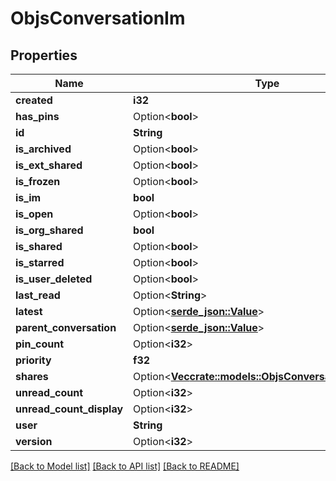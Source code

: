 # ObjsConversationIm

## Properties

Name | Type | Description | Notes
------------ | ------------- | ------------- | -------------
**created** | **i32** |  | 
**has_pins** | Option<**bool**> |  | [optional]
**id** | **String** |  | 
**is_archived** | Option<**bool**> |  | [optional]
**is_ext_shared** | Option<**bool**> |  | [optional]
**is_frozen** | Option<**bool**> |  | [optional]
**is_im** | **bool** |  | 
**is_open** | Option<**bool**> |  | [optional]
**is_org_shared** | **bool** |  | 
**is_shared** | Option<**bool**> |  | [optional]
**is_starred** | Option<**bool**> |  | [optional]
**is_user_deleted** | Option<**bool**> |  | [optional]
**last_read** | Option<**String**> |  | [optional]
**latest** | Option<[**serde_json::Value**](.md)> |  | [optional]
**parent_conversation** | Option<[**serde_json::Value**](.md)> |  | [optional]
**pin_count** | Option<**i32**> |  | [optional]
**priority** | **f32** |  | 
**shares** | Option<[**Vec<crate::models::ObjsConversationImShares>**](objs_conversation_im_shares.md)> |  | [optional]
**unread_count** | Option<**i32**> |  | [optional]
**unread_count_display** | Option<**i32**> |  | [optional]
**user** | **String** |  | 
**version** | Option<**i32**> |  | [optional]

[[Back to Model list]](../README.md#documentation-for-models) [[Back to API list]](../README.md#documentation-for-api-endpoints) [[Back to README]](../README.md)


